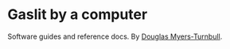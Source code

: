 # Gaslit by a computer

Software guides and reference docs.
By [Douglas Myers-Turnbull](https://dmyersturnbull.com).
